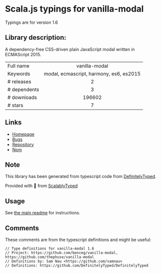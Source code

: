 
# Scala.js typings for vanilla-modal

Typings are for version 1.6

## Library description:
A dependency-free CSS-driven plain JavaScript modal written in ECMAScript 2015.

|                    |                 |
| ------------------ | :-------------: |
| Full name          | vanilla-modal |
| Keywords           | modal, ecmascript, harmony, es6, es2015 |
| # releases         | 2 |
| # dependents       | 3 |
| # downloads        | 196602 |
| # stars            | 7 |

## Links
- [Homepage](https://github.com/thephuse/vanilla-modal)
- [Bugs](https://github.com/thephuse/vanilla-modal/issues)
- [Repository](https://github.com/thephuse/vanilla-modal)
- [Npm](https://www.npmjs.com/package/vanilla-modal)
    


## Note
This library has been generated from typescript code from [DefinitelyTyped](https://definitelytyped.org).

Provided with :purple_heart: from [ScalablyTyped](https://github.com/oyvindberg/ScalablyTyped)

## Usage
See [the main readme](../../readme.md) for instructions.

## Comments

These comments are from the typescript definitions and might be useful:
```
// Type definitions for vanilla-modal 1.6
// Project: https://github.com/benceg/vanilla-modal, https://github.com/thephuse/vanilla-modal
// Definitions by: Sam Nau <https://github.com/samnau>
// Definitions: https://github.com/DefinitelyTyped/DefinitelyTyped

```

